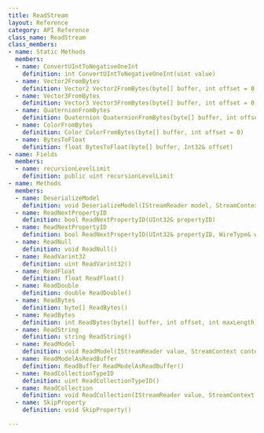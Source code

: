 ```yaml
---
title: ReadStream
layout: Reference
category: API Reference
class_name: ReadStream
class_members:
- name: Static Methods
  members:
  - name: ConvertUIntToNegativeOneInt
    definition: int ConvertUIntToNegativeOneInt(uint value)
  - name: Vector2FromBytes
    definition: Vector2 Vector2FromBytes(byte[] buffer, int offset = 0)
  - name: Vector3FromBytes
    definition: Vector3 Vector3FromBytes(byte[] buffer, int offset = 0)
  - name: QuaternionFromBytes
    definition: Quaternion QuaternionFromBytes(byte[] buffer, int offset = 0)
  - name: ColorFromBytes
    definition: Color ColorFromBytes(byte[] buffer, int offset = 0)
  - name: BytesToFloat
    definition: float BytesToFloat(byte[] buffer, Int32& offset)
- name: Fields
  members:
  - name: recursionLevelLimit
    definition: public uint recursionLevelLimit
- name: Methods
  members:
  - name: DeserializeModel
    definition: void DeserializeModel(IStreamReader model, StreamContext context)
  - name: ReadNextPropertyID
    definition: bool ReadNextPropertyID(UInt32& propertyID)
  - name: ReadNextPropertyID
    definition: bool ReadNextPropertyID(UInt32& propertyID, WireType& wireType)
  - name: ReadNull
    definition: void ReadNull()
  - name: ReadVarint32
    definition: uint ReadVarint32()
  - name: ReadFloat
    definition: float ReadFloat()
  - name: ReadDouble
    definition: double ReadDouble()
  - name: ReadBytes
    definition: byte[] ReadBytes()
  - name: ReadBytes
    definition: int ReadBytes(byte[] buffer, int offset, int maxLength)
  - name: ReadString
    definition: string ReadString()
  - name: ReadModel
    definition: void ReadModel(IStreamReader value, StreamContext context, bool didForceWriteFullModel = false)
  - name: ReadModelAsReadBuffer
    definition: ReadBuffer ReadModelAsReadBuffer()
  - name: ReadCollectionTypeID
    definition: uint ReadCollectionTypeID()
  - name: ReadCollection
    definition: void ReadCollection(IStreamReader value, StreamContext context, bool didForceWriteFullModel = false)
  - name: SkipProperty
    definition: void SkipProperty()

---
```

